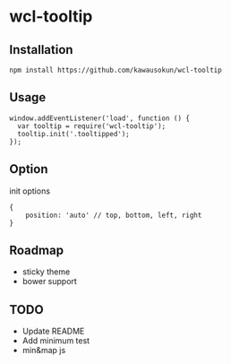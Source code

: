# wcl-tooltip

## Installation

```
npm install https://github.com/kawausokun/wcl-tooltip
```

## Usage

```
window.addEventListener('load', function () {
  var tooltip = require('wcl-tooltip');
  tooltip.init('.tooltipped');
});
```

## Option

init options

```
{
    position: 'auto' // top, bottom, left, right
}
```

## Roadmap

* sticky theme
* bower support

## TODO

* Update README
* Add minimum test
* min&map js
